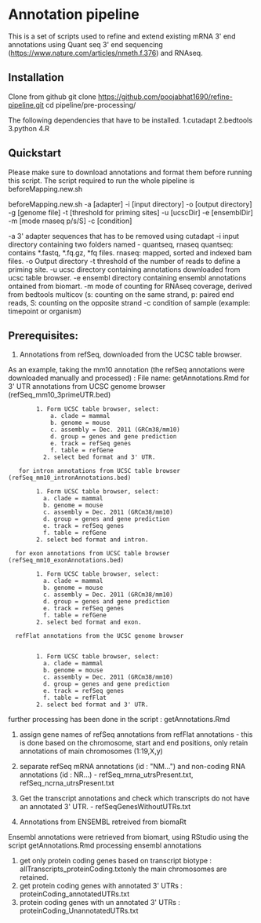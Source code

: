 # Annotation pipeline

This is a set of scripts used to refine and extend existing mRNA 3' end annotations using Quant seq 3' end sequencing 	 (https://www.nature.com/articles/nmeth.f.376) and RNAseq. 

## Installation

Clone from github
git clone https://github.com/poojabhat1690/refine-pipeline.git
cd pipeline/pre-processing/

The following dependencies that have to be installed. 
	1.cutadapt
	2.bedtools
	3.python
	4.R

## Quickstart

Please make sure to download annotations and format them before running this script. 
The script required to run the whole pipeline is beforeMapping.new.sh

beforeMapping.new.sh -a [adapter] -i [input directory] -o [output directory] -g [genome file] -t [threshold for priming sites]
-u [ucscDir] -e [ensemblDir] -m [mode rnaseq p/s/S] -c [condition]
 
 
 -a 3' adapter sequences that has to be removed using cutadapt
 -i input directory containing two folders named - quantseq, rnaseq
                   quantseq: contains *.fastq, *.fq.gz, *fq  files. 
                   rnaseq: mapped, sorted and indexed bam files. 
 -o Output directory
 -t threshold of the number of reads to define a priming site.
 -u ucsc directory containing annotations downloaded from ucsc table browser. 
 -e ensembl directory containing ensembl annotations ontained from biomart. 
 -m mode of counting for RNAseq coverage, derived from bedtools multicov (s: counting on the same strand, 
            p: paired end reads, S: counting on the opposite strand
 -c condition of sample (example: timepoint or organism)
                
           
 ## Prerequisites: 
 
 
 
 1. Annotations from refSeq, downloaded from the UCSC table browser. 
 
 
 As an example, taking the mm10 annotation (the refSeq annotations were downloaded manually and processed) : File name: getAnnotations.Rmd
    for 3' UTR annotations from UCSC genome browser (refSeq_mm10_3primeUTR.bed) 
    
            1. Form UCSC table browser, select:
                a. clade = mammal 
                b. genome = mouse
                c. assembly = Dec. 2011 (GRCm38/mm10)
                d. group = genes and gene prediction
                e. track = refSeq genes
                f. table = refGene
              2. select bed format and 3' UTR. 
              
       for intron annotations from UCSC table browser (refSeq_mm10_intronAnnotations.bed)
     
          	1. Form UCSC table browser, select:
              a. clade = mammal 
              b. genome = mouse
              c. assembly = Dec. 2011 (GRCm38/mm10)
              d. group = genes and gene prediction
              e. track = refSeq genes
              f. table = refGene
            2. select bed format and intron. 

      for exon annotations from UCSC table browser (refSeq_mm10_exonAnnotations.bed)
     
            1. Form UCSC table browser, select:
              a. clade = mammal 
              b. genome = mouse
              c. assembly = Dec. 2011 (GRCm38/mm10)
              d. group = genes and gene prediction
              e. track = refSeq genes
              f. table = refGene
            2. select bed format and exon. 

      refFlat annotations from the UCSC genome browser 
     
	
            1. Form UCSC table browser, select:
              a. clade = mammal 
              b. genome = mouse
              c. assembly = Dec. 2011 (GRCm38/mm10)
              d. group = genes and gene prediction
              e. track = refSeq genes
              f. table = refFlat
            2. select bed format and 3' UTR. 
further processing has been done in the script : getAnnotations.Rmd
     
1. assign gene names of refSeq annotations from refFlat annotations - this is done based on the chromosome, start and end positions, only retain annotations of main chromosomes (1:19,X,y)
2. separate refSeq mRNA annotations (id : "NM...") and non-coding RNA annotations (id : NR...) - refSeq_mrna_utrsPresent.txt,  refSeq_ncrna_utrsPresent.txt
3. Get the transcript annotations and check which transcripts do not have an annotated 3' UTR. - refSeqGenesWithoutUTRs.txt
	


 2. Annotations from ENSEMBL retreived from biomaRt
 
Ensembl annotations were retrieved from biomart, using RStudio using the script getAnnotations.Rmd
processing ensembl annotations 
1. get only protein coding genes based on transcript biotype : allTranscripts_proteinCoding.txtonly the main chromosomes are retained.
2. get protein coding genes with annotated 3' UTRs : proteinCoding_annotatedUTRs.txt
3. protein coding genes with un annotated 3' UTRs : proteinCoding_UnannotatedUTRs.txt
	

 

